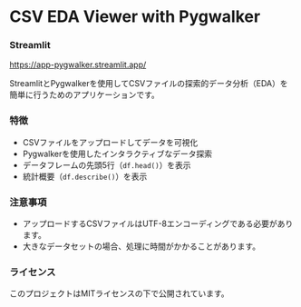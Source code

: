 # CSV EDA Viewer with Pygwalker

### Streamlit
https://app-pygwalker.streamlit.app/

StreamlitとPygwalkerを使用してCSVファイルの探索的データ分析（EDA）を簡単に行うためのアプリケーションです。

### 特徴
- CSVファイルをアップロードしてデータを可視化
- Pygwalkerを使用したインタラクティブなデータ探索
- データフレームの先頭5行（`df.head()`）を表示
- 統計概要（`df.describe()`）を表示

### 注意事項
- アップロードするCSVファイルはUTF-8エンコーディングである必要があります。
- 大きなデータセットの場合、処理に時間がかかることがあります。

### ライセンス
このプロジェクトはMITライセンスの下で公開されています。

